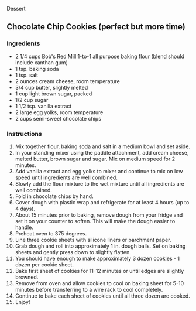 Dessert

## Chocolate Chip Cookies (perfect but more time)

### Ingredients

- 2 1/4 cups Bob's Red Mill 1-to-1 all purpose baking flour (blend should include xanthan gum)
- 1 tsp. baking soda
- 1 tsp. salt
- 2 ounces cream cheese, room temperature
- 3/4 cup butter, slightly melted
- 1 cup light brown sugar, packed
- 1/2 cup sugar
- 1 1/2 tsp. vanilla extract
- 2 large egg yolks, room temperature
- 2 cups semi-sweet chocolate chips

### Instructions

1. Mix together flour, baking soda and salt in a medium bowl and set aside.
2. In your standing mixer using the paddle attachment, add cream cheese, melted butter, brown sugar and sugar. Mix on medium speed for 2 minutes.
3. Add vanilla extract and egg yolks to mixer and continue to mix on low speed until ingredients are well combined.
4. Slowly add the flour mixture to the wet mixture until all ingredients are well combined.
5. Fold in chocolate chips by hand.
6. Cover dough with plastic wrap and refrigerate for at least 4 hours (up to 4 days).
7. About 15 minutes prior to baking, remove dough from your fridge and set it on your counter to soften. This will make the dough easier to handle.
8. Preheat oven to 375 degrees.
9. Line three cookie sheets with silicone liners or parchment paper.
10. Grab dough and roll into approximately 1 in. dough balls. Set on baking sheets and gently press down to slightly flatten.
11. You should have enough to make approximately 3 dozen cookies - 1 dozen per cookie sheet.
12. Bake first sheet of cookies for 11-12 minutes or until edges are slightly browned.
13. Remove from oven and allow cookies to cool on baking sheet for 5-10 minutes before transferring to a wire rack to cool completely.
14. Continue to bake each sheet of cookies until all three dozen are cooked.
15. Enjoy!
